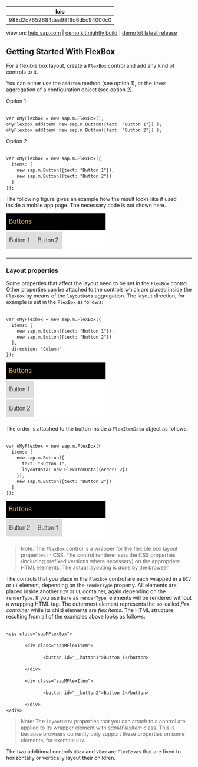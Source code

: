 | loio |
| -----|
| 988d2c7652684dea98f9d6dbc94000c0 |

<div id="loio">

view on: [help.sap.com](https://help.sap.com/viewer/DRAFT/3237636b137e43519a20ad5513c49ccb/latest/en-US/988d2c7652684dea98f9d6dbc94000c0.html) | [demo kit nightly build](https://openui5nightly.hana.ondemand.com/#/topic/988d2c7652684dea98f9d6dbc94000c0) | [demo kit latest release](https://openui5.hana.ondemand.com/#/topic/988d2c7652684dea98f9d6dbc94000c0)</div>
<!-- loio988d2c7652684dea98f9d6dbc94000c0 -->

## Getting Started With FlexBox

For a flexible box layout, create a `FlexBox` control and add any kind of controls to it.

You can either use the `addItem` method \(see option 1\), or the `items` aggregation of a configuration object \(see option 2\).

Option 1

```lang-js

var oMyFlexbox = new sap.m.FlexBox();
oMyFlexbox.addItem( new sap.m.Button({text: "Button 1"}) );
oMyFlexbox.addItem( new sap.m.Button({text: "Button 2"}) ); 
```

Option 2

```lang-js

var oMyFlexbox = new sap.m.FlexBox({
  items: [
    new sap.m.Button({text: "Button 1"}),
    new sap.m.Button({text: "Button 2"})
  ]
});
```

The following figure gives an example how the result looks like if used inside a mobile app page. The necessary code is not shown here.

 ![SAPUI5 Mobile FlexBox Buttons](loioe6a78df297d448fb88f8280e81a50b9a_LowRes.png) 

***

<a name="loio988d2c7652684dea98f9d6dbc94000c0__section_N1003F_N10011_N10001"/>

### Layout properties

Some properties that affect the layout need to be set in the `FlexBox` control. Other properties can be attached to the controls which are placed inside the `FlexBox` by means of the `layoutData` aggregation. The layout direction, for example is set in the `FlexBox` as follows:

```lang-js

var oMyFlexbox = new sap.m.FlexBox({
  items: [
    new sap.m.Button({text: "Button 1"}),
    new sap.m.Button({text: "Button 2"})
  ],
  direction: "Column"
});
```

![SAPUI5 Mobile FlexBox Buttons Vertical](loiod37cdf08a6e84172b6499f05512b54ba_LowRes.png)

The order is attached to the button inside a `FlexItemData` object as follows:

```lang-js

var oMyFlexbox = new sap.m.FlexBox({
  items: [
    new sap.m.Button({
      text: "Button 1",
      layoutData: new FlexItemData({order: 2})
    }),
    new sap.m.Button({text: "Button 2"})
  ]
});
```

![SAPUI5 Mobile FlexBox Buttons Ordered](loio01f751982b8640ea8f1a24bc25589c60_LowRes.png)

> Note:
> The `FlexBox` control is a wrapper for the flexible box layout properties in CSS. The control renderer sets the CSS properties \(including prefixed versions where necessary\) on the appropriate HTML elements. The actual layouting is done by the browser.
> 
> 

The controls that you place in the `FlexBox` control are each wrapped in a `DIV` or `LI` element, depending on the `renderType` property. All elements are placed inside another `DIV` or `UL` container, again depending on the `renderType`. If you use `Bare` as `renderType`, elements will be rendered without a wrapping HTML tag. The outermost element represents the so-called *flex container* while its child elements are *flex items*. The HTML structure resulting from all of the examples above looks as follows:

```lang-html

<div class="sapMFlexBox">

       <div class="sapMFlexItem">

              <button id="__button1">Button 1</button>

       </div>

       <div class="sapMFlexItem">
              
              <button id="__button2">Button 2</button>

       </div>
</div>
```

> Note:
> The `layoutData` properties that you can attach to a control are applied to its wrapper element with *sapMFlexItem* class. This is because browsers currently only support these properties on some elements, for example `DIV`.
> 
> 

The two additional controls `HBox` and `VBox` are `FlexBoxes` that are fixed to horizontally or vertically layout their children.

